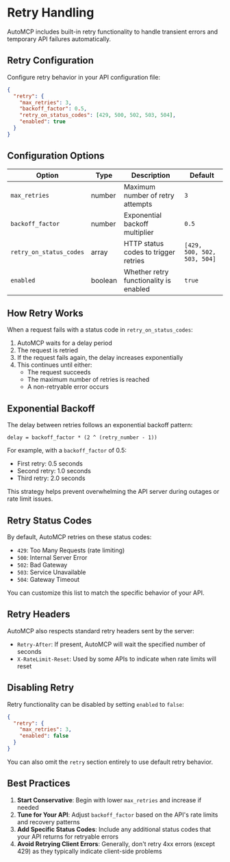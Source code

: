 # Retry Handling

AutoMCP includes built-in retry functionality to handle transient errors and temporary API failures automatically.

## Retry Configuration

Configure retry behavior in your API configuration file:

```json
{
  "retry": {
    "max_retries": 3,
    "backoff_factor": 0.5,
    "retry_on_status_codes": [429, 500, 502, 503, 504],
    "enabled": true
  }
}
```

## Configuration Options

| Option | Type | Description | Default |
|--------|------|-------------|---------|
| `max_retries` | number | Maximum number of retry attempts | `3` |
| `backoff_factor` | number | Exponential backoff multiplier | `0.5` |
| `retry_on_status_codes` | array | HTTP status codes to trigger retries | `[429, 500, 502, 503, 504]` |
| `enabled` | boolean | Whether retry functionality is enabled | `true` |

## How Retry Works

When a request fails with a status code in `retry_on_status_codes`:

1. AutoMCP waits for a delay period
2. The request is retried
3. If the request fails again, the delay increases exponentially
4. This continues until either:
   - The request succeeds
   - The maximum number of retries is reached
   - A non-retryable error occurs

## Exponential Backoff

The delay between retries follows an exponential backoff pattern:

```
delay = backoff_factor * (2 ^ (retry_number - 1))
```

For example, with a `backoff_factor` of 0.5:
- First retry: 0.5 seconds
- Second retry: 1.0 seconds
- Third retry: 2.0 seconds

This strategy helps prevent overwhelming the API server during outages or rate limit issues.

## Retry Status Codes

By default, AutoMCP retries on these status codes:

- `429`: Too Many Requests (rate limiting)
- `500`: Internal Server Error
- `502`: Bad Gateway
- `503`: Service Unavailable
- `504`: Gateway Timeout

You can customize this list to match the specific behavior of your API.

## Retry Headers

AutoMCP also respects standard retry headers sent by the server:

- `Retry-After`: If present, AutoMCP will wait the specified number of seconds
- `X-RateLimit-Reset`: Used by some APIs to indicate when rate limits will reset

## Disabling Retry

Retry functionality can be disabled by setting `enabled` to `false`:

```json
{
  "retry": {
    "max_retries": 3,
    "enabled": false
  }
}
```

You can also omit the `retry` section entirely to use default retry behavior.

## Best Practices

1. **Start Conservative**: Begin with lower `max_retries` and increase if needed
2. **Tune for Your API**: Adjust `backoff_factor` based on the API's rate limits and recovery patterns
3. **Add Specific Status Codes**: Include any additional status codes that your API returns for retryable errors
4. **Avoid Retrying Client Errors**: Generally, don't retry 4xx errors (except 429) as they typically indicate client-side problems 